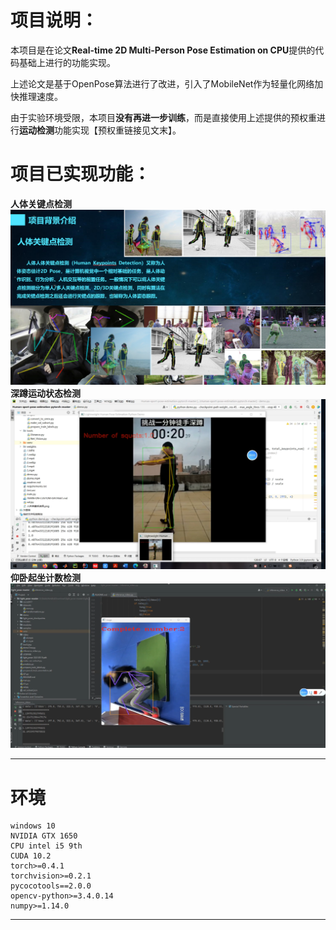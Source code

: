 # **项目说明：**

本项目是在论文**Real-time 2D Multi-Person Pose Estimation on CPU**提供的代码基础上进行的功能实现。

上述论文是基于OpenPose算法进行了改进，引入了MobileNet作为轻量化网络加快推理速度。

由于实验环境受限，本项目**没有再进一步训练**，而是直接使用上述提供的预权重进行**运动检测**功能实现【预权重链接见文末】。
# **项目已实现功能：**
**人体关键点检测**
![img_2.png](img_2.png)
**深蹲运动状态检测**
![img.png](img.png)
**仰卧起坐计数检测**
![img_1.png](img_1.png)

------
# 环境

```
windows 10
NVIDIA GTX 1650
CPU intel i5 9th
CUDA 10.2
torch>=0.4.1
torchvision>=0.2.1
pycocotools==2.0.0
opencv-python>=3.4.0.14
numpy>=1.14.0
```
------


